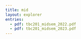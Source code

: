 ```yaml
---
title: mid
layout: explorer
entries:
  - pdf: tbc201_midsem_2022.pdf
  - pdf: tbc201_midsem_2023.pdf
---
```

